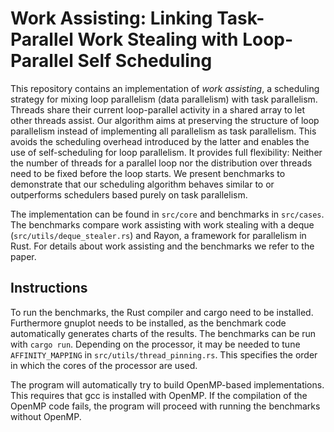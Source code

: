 # Work Assisting: Linking Task-Parallel Work Stealing with Loop-Parallel Self Scheduling

This repository contains an implementation of *work assisting*, a scheduling strategy for mixing loop parallelism (data parallelism) with task parallelism.
Threads share their current loop-parallel activity in a shared array to let other threads assist.
Our algorithm aims at preserving the structure of loop parallelism instead of implementing all parallelism as task
parallelism. This avoids the scheduling overhead introduced
by the latter and enables the use of self-scheduling for loop parallelism.
It provides full flexibility: Neither the number of threads for a parallel loop nor the distribution over
threads need to be fixed before the loop starts. We present benchmarks to demonstrate that our scheduling algorithm behaves
similar to or outperforms schedulers based purely on task parallelism.

The implementation can be found in `src/core` and benchmarks in `src/cases`. The benchmarks compare work assisting with work stealing with a deque (`src/utils/deque_stealer.rs`) and Rayon, a framework for parallelism in Rust. For details about work assisting and the benchmarks we refer to the paper.

## Instructions
To run the benchmarks, the Rust compiler and cargo need to be installed. Furthermore gnuplot needs to be installed, as the benchmark code automatically generates charts of the results. The benchmarks can be run with `cargo run`. Depending on the processor, it may be needed to tune `AFFINITY_MAPPING` in `src/utils/thread_pinning.rs`. This specifies the order in which the cores of the processor are used.

The program will automatically try to build OpenMP-based implementations. This requires that gcc is installed with OpenMP. If the compilation of the OpenMP code fails, the program will proceed with running the benchmarks without OpenMP.
